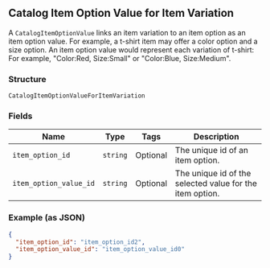 ## Catalog Item Option Value for Item Variation

A `CatalogItemOptionValue` links an item variation to an item option as
an item option value. For example, a t-shirt item may offer a color option and
a size option. An item option value would represent each variation of t-shirt:
For example, "Color:Red, Size:Small" or "Color:Blue, Size:Medium".

### Structure

`CatalogItemOptionValueForItemVariation`

### Fields

| Name | Type | Tags | Description |
|  --- | --- | --- | --- |
| `item_option_id` | `string` | Optional | The unique id of an item option. |
| `item_option_value_id` | `string` | Optional | The unique id of the selected value for the item option. |

### Example (as JSON)

```json
{
  "item_option_id": "item_option_id2",
  "item_option_value_id": "item_option_value_id0"
}
```


